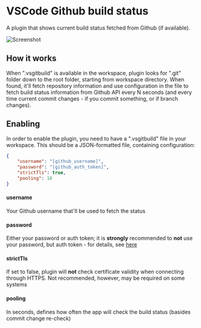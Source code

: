 # VSCode Github build status

A plugin that shows current build status fetched from Github (if available).

![Screenshot](https://github.com/grzegorzjudas/vscode-gitbuild/raw/master/images/screenshot.png)

## How it works

When ".vsgitbuild" is available in the workspace, plugin looks for ".git" folder down to the root folder, starting from workspace directory. When found, it'll fetch repository information and use configuration in the file to fetch build status information from Github API every N seconds (and every time current commit changes - if you commit something, or if branch changes).

## Enabling

In order to enable the plugin, you need to have a ".vsgitbuild" file in your workspace. This should be a JSON-formatted file, containing configuration:

```json
{
    "username": "[github_username]",
    "password": "[github_auth_token]",
    "strictTls": true,
    "pooling": 10
}
```

#### username
Your Github username that'll be used to fetch the status

#### password
Either your password or auth token; it is **strongly** recommended to **not** use your password, but auth token - for details, see [here](https://blog.github.com/2013-05-16-personal-api-tokens/)

#### strictTls
If set to false, plugin will **not** check certificate validity when connecting through HTTPS. Not recommended, however, may be required on some systems

#### pooling
In seconds, defines how often the app will check the build status (basides commit change re-check)
